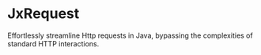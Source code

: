 # JxRequest
Effortlessly streamline Http requests in Java, bypassing the complexities of standard HTTP interactions.
